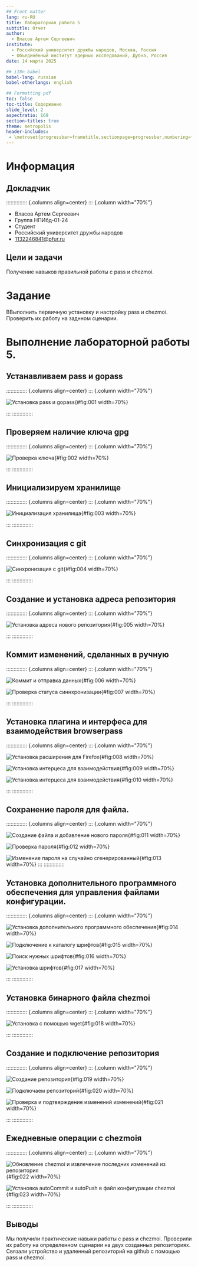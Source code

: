```yaml
---
## Front matter
lang: ru-RU
title: Лабораторная работа 5
subtitle: Отчет
author:
  - Власов Артем Сергеевич
institute:
  - Российский университет дружбы народов, Москва, Россия
  - Объединённый институт ядерных исследований, Дубна, Россия
date: 14 марта 2025

## i18n babel
babel-lang: russian
babel-otherlangs: english

## Formatting pdf
toc: false
toc-title: Содержание
slide_level: 2
aspectratio: 169
section-titles: true
theme: metropolis
header-includes:
 - \metroset{progressbar=frametitle,sectionpage=progressbar,numbering=fraction}
---
```


# Информация

## Докладчик

:::::::::::::: {.columns align=center}
::: {.column width="70%"}

  * Власов Артем Сергеевич
  * Группа НПИбд-01-24
  * Студент
  * Российский университет дружбы народов
  * [1132246841@pfur.ru](mailto:1132246841@pfur.ru)


## Цели и задачи

Получение навыков правильной работы с pass и chezmoi.

# Задание

ВВыполнить первичную установку и настройку pass и chezmoi. Проверить их работу на заднном сценарии.

                                                    
# Выполнение лабораторной работы 5.

## Устанавливаем pass и gopass

:::::::::::::: {.columns align=center}
::: {.column width="70%"}

![Установка pass и gopass](image/1.png){#fig:001 width=70%}

:::
::::::::::::::


## Проверяем наличие ключа gpg

:::::::::::::: {.columns align=center}
::: {.column width="70%"}

![Проверка ключа](image/2.png){#fig:002 width=70%}

:::
::::::::::::::


## Инициализируем хранилище

:::::::::::::: {.columns align=center}
::: {.column width="70%"}

![Инициализация хранилища](image/3.png){#fig:003 width=70%}

:::
::::::::::::::


## Синхронизация с git

:::::::::::::: {.columns align=center}
::: {.column width="70%"}

![Синхронизация с git](image/4.png){#fig:004 width=70%}

:::
::::::::::::::


## Создание и установка адреса репозитория

:::::::::::::: {.columns align=center}
::: {.column width="70%"}

![Установка адреса нового репозитория](image/5.png){#fig:005 width=70%}

:::
::::::::::::::


## Коммит изменений, сделанных в ручную

:::::::::::::: {.columns align=center}
::: {.column width="70%"}

![Коммит и отправка данных](image/6.png){#fig:006 width=70%}

![Проверка статуса синнхронизации](image/7.png){#fig:007 width=70%}

:::
::::::::::::::


## Установка плагина и интерфеса для взаимодействия browserpass

:::::::::::::: {.columns align=center}
::: {.column width="70%"}

![Установка расширения для Firefox](image/8.png){#fig:008 width=70%}

![Установка интерцеса для взаимодействия](image/9.png){#fig:009 width=70%}

![Установка интерцеса для взаимодействия](image/10.png){#fig:010 width=70%}

:::
::::::::::::::

## Сохранение пароля для файла.

:::::::::::::: {.columns align=center}
::: {.column width="70%"}

![Создание файла и добавление нового пароля](image/11.png){#fig:011 width=70%}

![Проверка пароля](image/12.png){#fig:012 width=70%}

![Изменение пароля на случайно сгенерированный](image/13.png){#fig:013 width=70%}
:::
::::::::::::::


## Установка дополнительного программного обеспечения для управления файлами конфигурации.

:::::::::::::: {.columns align=center}
::: {.column width="70%"}

![Установка дополнительного программного обеспечения](image/14.png){#fig:014 width=70%}

![Подключение к каталогу шрифтов](image/15.png){#fig:015 width=70%}

![Поиск нужных шрифтов](image/16.png){#fig:016 width=70%}

![Установка шрифтов](image/17.png){#fig:017 width=70%}

:::
::::::::::::::



## Установка бинарного файла chezmoi

:::::::::::::: {.columns align=center}
::: {.column width="70%"}

![Установка с помощью wget](image/18.png){#fig:018 width=70%}

:::
::::::::::::::


## Создание и подключение репозитория 

:::::::::::::: {.columns align=center}
::: {.column width="70%"}

![Создание репозитория](image/19.png){#fig:019 width=70%}

![Подключаем репозиторий](image/20.png){#fig:020 width=70%}

![Проверка и подтверждение изменений изменений](image/21.png){#fig:021 width=70%}

:::
::::::::::::::


## Ежедневные операции с chezmoiя

:::::::::::::: {.columns align=center}
::: {.column width="70%"}

![Обновление chezmoi и извлечение последних изменений из репозитория](image/22.png){#fig:022 width=70%}

![Установка autoCommit и autoPush в файл конфигурации chezmoi](image/23.png){#fig:023 width=70%}

:::
::::::::::::::

## Выводы
Мы получили практические навыки работы с pass и chezmoi. Проверили их работу на определенном сценарии на двух созданных репозиториях. Связали устройство и удаленный репозиторий на github c помощью pass и chezmoi.
